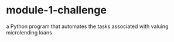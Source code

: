 # module-1-challenge
a Python program that automates the tasks associated with valuing microlending loans
